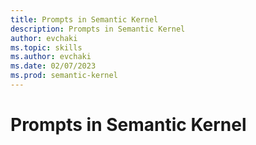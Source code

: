```yaml
---
title: Prompts in Semantic Kernel
description: Prompts in Semantic Kernel
author: evchaki
ms.topic: skills
ms.author: evchaki
ms.date: 02/07/2023
ms.prod: semantic-kernel
---
```

# Prompts in Semantic Kernel


